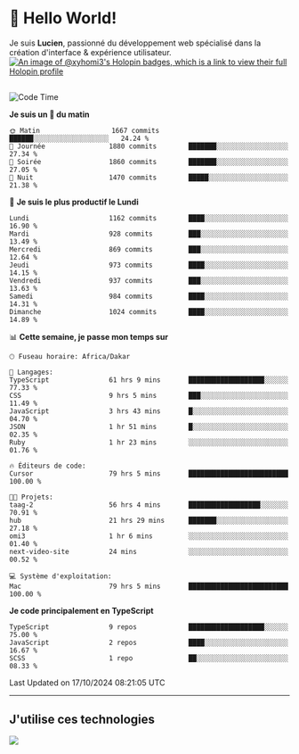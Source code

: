 # 👋 Hello World!

Je suis **Lucien**, passionné du développement web spécialisé dans la création d'interface & expérience utilisateur.
[![An image of @xyhomi3's Holopin badges, which is a link to view their full Holopin profile](https://holopin.me/xyhomi3)](https://holopin.io/@xyhomi3)

##

<!--START_SECTION:waka-->
![Code Time](http://img.shields.io/badge/Code%20Time-2%2C330%20hrs%2049%20mins-blue)

**Je suis un 🐤 du matin** 

```text
🌞 Matin                  1667 commits        ██████░░░░░░░░░░░░░░░░░░░   24.24 % 
🌆 Journée                1880 commits        ███████░░░░░░░░░░░░░░░░░░   27.34 % 
🌃 Soirée                 1860 commits        ███████░░░░░░░░░░░░░░░░░░   27.05 % 
🌙 Nuit                   1470 commits        █████░░░░░░░░░░░░░░░░░░░░   21.38 % 
```
📅 **Je suis le plus productif le Lundi** 

```text
Lundi                    1162 commits        ████░░░░░░░░░░░░░░░░░░░░░   16.90 % 
Mardi                    928 commits         ███░░░░░░░░░░░░░░░░░░░░░░   13.49 % 
Mercredi                 869 commits         ███░░░░░░░░░░░░░░░░░░░░░░   12.64 % 
Jeudi                    973 commits         ████░░░░░░░░░░░░░░░░░░░░░   14.15 % 
Vendredi                 937 commits         ███░░░░░░░░░░░░░░░░░░░░░░   13.63 % 
Samedi                   984 commits         ████░░░░░░░░░░░░░░░░░░░░░   14.31 % 
Dimanche                 1024 commits        ████░░░░░░░░░░░░░░░░░░░░░   14.89 % 
```


📊 **Cette semaine, je passe mon temps sur** 

```text
🕑︎ Fuseau horaire: Africa/Dakar

💬 Langages: 
TypeScript               61 hrs 9 mins       ███████████████████░░░░░░   77.33 % 
CSS                      9 hrs 5 mins        ███░░░░░░░░░░░░░░░░░░░░░░   11.49 % 
JavaScript               3 hrs 43 mins       █░░░░░░░░░░░░░░░░░░░░░░░░   04.70 % 
JSON                     1 hr 51 mins        █░░░░░░░░░░░░░░░░░░░░░░░░   02.35 % 
Ruby                     1 hr 23 mins        ░░░░░░░░░░░░░░░░░░░░░░░░░   01.76 % 

🔥 Éditeurs de code: 
Cursor                   79 hrs 5 mins       █████████████████████████   100.00 % 

🐱‍💻 Projets: 
taag-2                   56 hrs 4 mins       ██████████████████░░░░░░░   70.91 % 
hub                      21 hrs 29 mins      ███████░░░░░░░░░░░░░░░░░░   27.18 % 
omi3                     1 hr 6 mins         ░░░░░░░░░░░░░░░░░░░░░░░░░   01.40 % 
next-video-site          24 mins             ░░░░░░░░░░░░░░░░░░░░░░░░░   00.52 % 

💻 Système d'exploitation: 
Mac                      79 hrs 5 mins       █████████████████████████   100.00 % 
```

**Je code principalement en TypeScript** 

```text
TypeScript               9 repos             ███████████████████░░░░░░   75.00 % 
JavaScript               2 repos             ████░░░░░░░░░░░░░░░░░░░░░   16.67 % 
SCSS                     1 repo              ██░░░░░░░░░░░░░░░░░░░░░░░   08.33 % 
```




 Last Updated on 17/10/2024 08:21:05 UTC
<!--END_SECTION:waka-->
---

## J'utilise ces technologies

<p align="left">
  <a href="https://skillicons.dev">
    <img src="https://skillicons.dev/icons?i=ts,js,md,scss,tailwind,react,docker,express,astro,vite,nextjs,vercel,figma,ableton" />
  </a>
</p>

